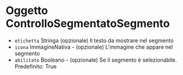 # Oggetto ControlloSegmentatoSegmento

* `etichetta` Stringa (opzionale) Il testo da mostrare nel segmento
* `icona` ImmagineNativa - (opzionale) L'immagine che appare nel segmento
* `abilitato` Booleano - (opzionale) Se il segmento è selezionabile. Predefinito: True